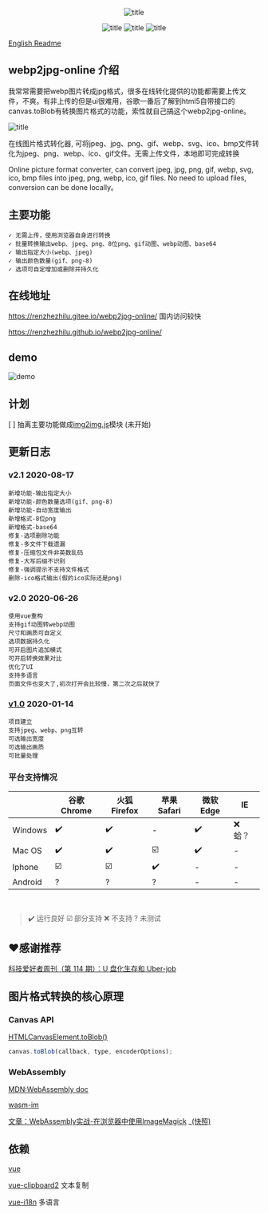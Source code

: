 <center>

![title](https://cdn.jsdelivr.net/gh/renzhezhilu/webp2jpg-online/cdn/og_image2.png)

<!-- from shields.io/ -->

![title](https://cdn.jsdelivr.net/gh/renzhezhilu/webp2jpg-online/cdn/badges/01.svg)
![title](https://cdn.jsdelivr.net/gh/renzhezhilu/webp2jpg-online/cdn/badges/02.svg)
![title](https://cdn.jsdelivr.net/gh/renzhezhilu/webp2jpg-online/cdn/badges/03.svg)

</center>

[English Readme](./doc/readme_en.md)
## webp2jpg-online 介绍

我常常需要把webp图片转成jpg格式，很多在线转化提供的功能都需要上传文件，不爽。有非上传的但是ui很难用，谷歌一番后了解到html5自带接口的canvas.toBlob有转换图片格式的功能，索性就自己搞这个webp2jpg-online。


![title](https://cdn.jsdelivr.net/gh/renzhezhilu/webp2jpg-online/cdn/format2.png)

在线图片格式转化器, 可将jpeg、jpg、png、gif、webp、svg、ico、bmp文件转化为jpeg、png、webp、ico、gif文件。无需上传文件，本地即可完成转换

Online picture format converter, can convert jpeg, jpg, png, gif, webp, svg, ico, bmp files into jpeg, png, webp, ico, gif files. No need to upload files, conversion can be done locally。

## 主要功能
    ✓ 无需上传，使用浏览器自身进行转换
    ✓ 批量转换输出webp、jpeg、png、8位png、gif动图、webp动图、base64
    ✓ 输出指定大小(webp、jpeg)
    ✓ 输出颜色数量(gif、png-8)
    ✓ 选项可自定增加或删除并持久化


## 在线地址
https://renzhezhilu.gitee.io/webp2jpg-online/ 国内访问较快

https://renzhezhilu.github.io/webp2jpg-online/


## demo

![demo](https://cdn.jsdelivr.net/gh/renzhezhilu/webp2jpg-online/cdn/v2_demo.gif)


## 计划
[ ] 抽离主要功能做成[img2img.js](https://github.com/renzhezhilu/img2img)模块 (未开始)


## 更新日志

### v2.1 2020-08-17
    新增功能-输出指定大小
    新增功能-颜色数量选项(gif、png-8)
    新增功能-自动宽度输出
    新增格式-8位png
    新增格式-base64
    修复-选项删除功能
    修复-多文件下载遗漏
    修复-压缩包文件非英数乱码
    修复-大写后缀不识别
    修复-强调提示不支持文件格式
    删除-ico格式输出(假的ico实际还是png)
### v2.0 2020-06-26
    使用vue重构
    支持gif动图转webp动图
    尺寸和画质可自定义
    选项数据持久化
    可开启图片追加模式
    可开启转换效果对比
    优化了UI
    支持多语言
    页面文件也变大了,初次打开会比较慢，第二次之后就快了
### [v1.0](https://github.com/renzhezhilu/webp2jpg-online/tree/v1.0) 2020-01-14
    项目建立
    支持jpeg、webp、png互转
    可选输出宽度
    可选输出画质
    可批量处理



### 平台支持情况

||谷歌Chrome|火狐Firefox|苹果Safari|微软Edge|IE|
|---|-----|----|----|-----|---|
|Windows|✔️|✔️|-|✔️| ❌ 蛤？|
|Mac OS|✔️|✔️|☑️|✔️|-|
|Iphone|☑️|☑️| ✔️ | - |-|
|Android|?|?|?| -|-|
️️
> ✔️ 运行良好 ☑️ 部分支持 ❌ 不支持 ? 未测试

## ❤️感谢推荐
[科技爱好者周刊（第 114 期）：U 盘化生存和 Uber-job](http://www.ruanyifeng.com/blog/2020/07/weekly-issue-114.html)



## 图片格式转换的核心原理
### Canvas API

[HTMLCanvasElement.toBlob()](https://developer.mozilla.org/zh-CN/docs/Web/API/HTMLCanvasElement/toBlob)

<!-- https://codepen.io/random233/pen/PowBBaa?editors=1000 -->
``` javascript
canvas.toBlob(callback, type, encoderOptions);
```
### WebAssembly
[MDN:WebAssembly doc](https://developer.mozilla.org/zh-CN/docs/WebAssembly)

[wasm-im ](https://github.com/mk33mk333/wasm-im)

[文章：WebAssembly实战-在浏览器中使用ImageMagick](https://cloud.tencent.com/developer/article/1554176) 
 _[(快照)](https://renzhezhilu.github.io/webp2jpg-online/doc/WebAssembly实战-在浏览器中使用ImageMagick.html)

## 依赖
[vue](https://github.com/vuejs/vue#readme)

[vue-clipboard2](https://github.com/Inndy/vue-clipboard2#readme) 文本复制

[vue-i18n](https://github.com/kazupon/vue-i18n#readme) 多语言
